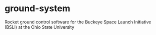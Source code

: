 # ground-system
Rocket ground control software for the Buckeye Space Launch Initiative (BSLI) at the Ohio State University
